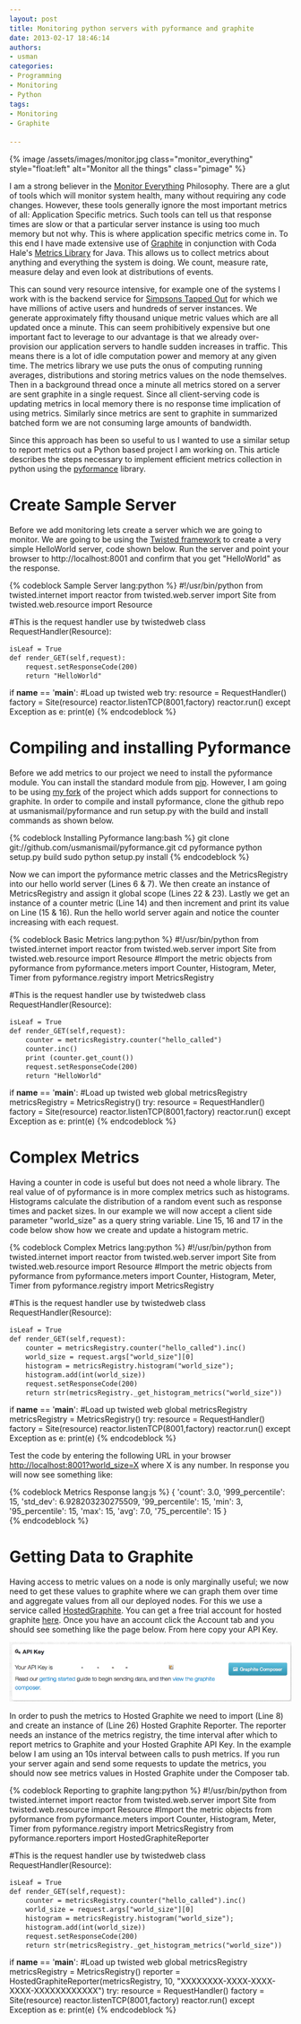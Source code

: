 ```yaml
--- 
layout: post
title: Monitoring python servers with pyformance and graphite
date: 2013-02-17 18:46:14
authors: 
- usman
categories: 
- Programming
- Monitoring
- Python
tags:
- Monitoring
- Graphite

---
```

{% image /assets/images/monitor.jpg class="monitor_everything" style="float:left" alt="Monitor all the things" class="pimage" %}

I am a strong believer in the [Monitor Everything](http://codeascraft.etsy.com/2011/02/15/measure-anything-measure-everything/) Philosophy. There are a glut of tools which will monitor system health, many without requiring any code changes. However, these tools generally ignore the most important metrics of all: Application Specific metrics. Such tools can tell us that response times are slow or that a particular server instance is using too much memory but not why. This is where application specific metrics come in. To this end I have made extensive use of [Graphite](http://graphite.wikidot.com/) in conjunction with Coda Hale's [Metrics Library](https://github.com/codahale/metrics) for Java. This allows us to collect metrics about anything and everything the system is doing. We count, measure rate, measure delay and even look at distributions of events. 

This can sound very resource intensive, for example one of the systems I work with is the backend service for [Simpsons Tapped Out](https://itunes.apple.com/ca/app/the-simpsons-tapped-out/id497595276) for which we have millions of active users and hundreds of server instances. We generate approximately fifty thousand unique metric values which are all updated once a minute. This can seem prohibitively expensive but one important fact to leverage to our advantage is that we already over-provision our application servers to handle sudden increases in traffic. This means there is a lot of  idle computation power and memory at any given time. The metrics library we use puts the onus of computing running averages, distributions and storing metrics values on the node themselves. Then in a background thread once a minute all metrics stored on a server are sent graphite in a single request. Since all client-serving code is updating metrics in local memory there is no response time implication of using metrics. Similarly since metrics are sent to graphite in summarized batched form we are not consuming large amounts of bandwidth. 

Since this approach has been so useful to us I wanted to use a similar setup to report metrics out a Python based project I am working on. This article describes the steps necessary to implement efficient metrics collection in python using the [pyformance](https://github.com/usmanismail/pyformance) library.    


# Create Sample Server

Before we add monitoring lets create a server which we are going to monitor. We are going to be using the [Twisted framework](http://twistedmatrix.com/trac/) to create a very simple HelloWorld server, code shown below. Run the server and point your browser to http://localhost:8001 and confirm that you get "HelloWorld" as the response.

{% codeblock Sample Server lang:python %}
#!/usr/bin/python
from twisted.internet import reactor
from twisted.web.server import Site
from twisted.web.resource import Resource

#This is the request handler use by twistedweb
class RequestHandler(Resource):

    isLeaf = True
    def render_GET(self,request):
        request.setResponseCode(200)
        return "HelloWorld"


if __name__ == '__main__':
    #Load up twisted web
    try:
        resource = RequestHandler()
        factory = Site(resource)
        reactor.listenTCP(8001,factory)
        reactor.run()
    except Exception as e:
        print(e)
{% endcodeblock %}



# Compiling and installing Pyformance

Before we add metrics to our project we need to install the pyformance module. You can install the standard module from [pip](http://pypi.python.org/pypi/pip). However, I am going to be using [my fork](https://github.com/usmanismail/pyformance) of the project which adds support for connections to graphite. In order to compile and install pyformance,  clone the github repo at usmanismail/pyformance and run setup.py with the build and install commands as shown below. 

{% codeblock Installing Pyformance lang:bash %}
git clone git://github.com/usmanismail/pyformance.git
cd pyformance
python setup.py build
sudo python setup.py install
{% endcodeblock %}





Now we can import the pyformance metric classes and the MetricsRegistry into our hello world server (Lines 6 & 7). We then create an instance of MetricsRegistry and assign it global scope (Lines 22 & 23). Lastly we get an instance of a counter metric (Line 14) and then increment and print its value on Line (15 & 16). Run the hello world server again and notice the counter increasing with each request.



{% codeblock Basic Metrics lang:python %}
#!/usr/bin/python
from twisted.internet import reactor
from twisted.web.server import Site
from twisted.web.resource import Resource
#Import the metric objects from pyformance
from pyformance.meters import Counter, Histogram, Meter, Timer
from pyformance.registry import MetricsRegistry

#This is the request handler use by twistedweb
class RequestHandler(Resource):

    isLeaf = True
    def render_GET(self,request):
    	counter = metricsRegistry.counter("hello_called")
    	counter.inc()
    	print (counter.get_count())
        request.setResponseCode(200)
        return "HelloWorld"

if __name__ == '__main__':
    #Load up twisted web
    global metricsRegistry
    metricsRegistry = MetricsRegistry()
    try:
        resource = RequestHandler()
        factory = Site(resource)
        reactor.listenTCP(8001,factory)
        reactor.run()
    except Exception as e:
        print(e)
{% endcodeblock %}


# Complex Metrics


Having a counter in code is useful but does not need a whole library. The real value of of pyformance is in more complex metrics such as histograms. Histograms calculate the distribution of a random event such as response times and packet sizes. In our example we will now accept a client side parameter "world_size" as a query string variable. Line 15,  16 and 17 in the code below show how we create and update a histogram metric. 

{% codeblock Complex Metrics lang:python %}
#!/usr/bin/python
from twisted.internet import reactor
from twisted.web.server import Site
from twisted.web.resource import Resource
#Import the metric objects from pyformance
from pyformance.meters import Counter, Histogram, Meter, Timer
from pyformance.registry import MetricsRegistry

#This is the request handler use by twistedweb
class RequestHandler(Resource):

    isLeaf = True
    def render_GET(self,request):
        counter = metricsRegistry.counter("hello_called").inc()
        world_size = request.args["world_size"][0]
        histogram = metricsRegistry.histogram("world_size");
        histogram.add(int(world_size))
        request.setResponseCode(200)
        return str(metricsRegistry._get_histogram_metrics("world_size"))

if __name__ == '__main__':
    #Load up twisted web
    global metricsRegistry
    metricsRegistry = MetricsRegistry()
    try:
        resource = RequestHandler()
        factory = Site(resource)
        reactor.listenTCP(8001,factory)
        reactor.run()
    except Exception as e:
        print(e)
{% endcodeblock %}




Test the code by entering the following URL in your browser [http://localhost:8001?world_size=X](http://localhost:8001?world_size=X) where X is any number. In response you will now see something like:

{% codeblock Metrics Response lang:js %}
{
	'count': 3.0,
	'999_percentile': 15,
	'std_dev': 6.928203230275509,
	'99_percentile': 15,
	'min': 3,
	'95_percentile': 15,
	'max': 15,
	'avg': 7.0,
	'75_percentile': 15
}	
{% endcodeblock %}


# Getting Data to Graphite


Having access to metric values on a node is only marginally useful; we now need to get these values to graphite where we can graph them over time and aggregate values from all our deployed nodes. For this we use a service called [HostedGraphite](https://www.hostedgraphite.com/). You can get a free trial account for hosted graphite [here](https://www.hostedgraphite.com/signup/). Once you have an account click the Account tab and you should see something like the page below. From here copy your API Key. 

![Hosted Graphite](/assets/images/hostedgraphite.png)



In order to push the metrics to Hosted Graphite we need to import (Line 8) and create an instance of (Line 26) Hosted Graphite Reporter. The reporter needs an instance of the metrics registry, the time interval after which to report metrics to Graphite and your Hosted Graphite API Key. In the example below I am using an 10s interval between calls to push metrics. If you run your server again and send some requests to update the metrics, you should now see metrics values in Hosted Graphite under the Composer tab.

{% codeblock Reporting to graphite lang:python %}
#!/usr/bin/python
from twisted.internet import reactor
from twisted.web.server import Site
from twisted.web.resource import Resource
#Import the metric objects from pyformance
from pyformance.meters import Counter, Histogram, Meter, Timer
from pyformance.registry import MetricsRegistry
from pyformance.reporters import HostedGraphiteReporter

#This is the request handler use by twistedweb
class RequestHandler(Resource):

    isLeaf = True
    def render_GET(self,request):
        counter = metricsRegistry.counter("hello_called").inc()
        world_size = request.args["world_size"][0]
        histogram = metricsRegistry.histogram("world_size");
        histogram.add(int(world_size))
        request.setResponseCode(200)
        return str(metricsRegistry._get_histogram_metrics("world_size"))

if __name__ == '__main__':
    #Load up twisted web
    global metricsRegistry
    metricsRegistry = MetricsRegistry()
    reporter = HostedGraphiteReporter(metricsRegistry, 10, "XXXXXXXX-XXXX-XXXX-XXXX-XXXXXXXXXXXX")
    try:
        resource = RequestHandler()
        factory = Site(resource)
        reactor.listenTCP(8001,factory)
        reactor.run()
    except Exception as e:
        print(e)
{% endcodeblock %}        

